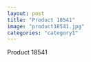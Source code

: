```yaml
---
layout: post
title: "Product 18541"
image: "product18541.jpg"
categories: "category1"
---
```

Product 18541

